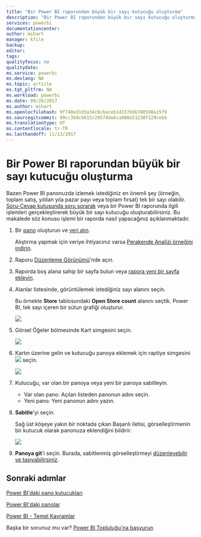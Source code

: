 ```yaml
---
title: "Bir Power BI raporundan büyük bir sayı kutucuğu oluşturma"
description: "Bir Power BI raporundan büyük bir sayı kutucuğu oluşturma"
services: powerbi
documentationcenter: 
author: mihart
manager: kfile
backup: 
editor: 
tags: 
qualityfocus: no
qualitydate: 
ms.service: powerbi
ms.devlang: NA
ms.topic: article
ms.tgt_pltfrm: NA
ms.workload: powerbi
ms.date: 09/26/2017
ms.author: mihart
ms.openlocfilehash: 9f748ed1d3a34c6c6aceb14337bbb780598a15f9
ms.sourcegitcommit: 99cc3b9cb615c2957dde6ca908a51238f129cebb
ms.translationtype: HT
ms.contentlocale: tr-TR
ms.lasthandoff: 11/13/2017
---
```

# <a name="create-a-big-number-tile-from-a-power-bi-report"></a>Bir Power BI raporundan büyük bir sayı kutucuğu oluşturma
Bazen Power BI panonuzda izlemek istediğiniz en önemli şey (örneğin, toplam satış, yıldan yıla pazar payı veya toplam fırsat) tek bir sayı olabilir. [Soru-Cevap kutusunda soru sorarak](power-bi-visualization-big-number.md) veya bir Power BI raporunda ilgili işlemleri gerçekleştirerek büyük bir sayı kutucuğu oluşturabilirsiniz. Bu makalede söz konusu işlemi bir raporda nasıl yapacağınız açıklanmaktadır.

1. Bir [pano](service-dashboards.md) oluşturun ve [veri alın](service-get-data.md).
   
   Alıştırma yapmak için veriye ihtiyacınız varsa [Perakende Analizi örneğini indirin](sample-retail-analysis.md). 
2. Raporu [Düzenleme Görünümü](service-reading-view-and-editing-view.md)'nde açın.
3. Raporda boş alana sahip bir sayfa bulun veya [rapora yeni bir sayfa ekleyin](power-bi-report-add-page.md).
4. Alanlar listesinde, görüntülemek istediğiniz sayı alanını seçin.
   
   Bu örnekte **Store** tablosundaki **Open Store count** alanını seçtik. Power BI, tek sayı içeren bir sütun grafiği oluşturur.
   
   ![](media/power-bi-visualization-big-number-report/pbi_rptnumbertilechart.png)
5. Görsel Öğeler bölmesinde Kart simgesini seçin.
   
   ![](media/power-bi-visualization-big-number-report/pbi_changechartcard.png)
6. Kartın üzerine gelin ve kutucuğu panoya eklemek için raptiye simgesini ![](media/power-bi-visualization-big-number-report/pbi_pintile.png) seçin. 
   
   ![](media/power-bi-visualization-big-number-report/power-bi-pin-icon.png)
7. Kutucuğu, var olan bir panoya veya yeni bir panoya sabitleyin. 
   
   * Var olan pano: Açılan listeden panonun adını seçin.
   * Yeni pano: Yeni panonun adını yazın.
8. **Sabitle**'yi seçin.
   
   Sağ üst köşeye yakın bir noktada çıkan Başarılı iletisi, görselleştirmenin bir kutucuk olarak panonuza eklendiğini bildirir.
   
   ![](media/power-bi-visualization-big-number-report/power-bi-pin-success-message.png)
9. **Panoya git**'i seçin. Burada, sabitlenmiş görselleştirmeyi [düzenleyebilir ve taşıyabilirsiniz](service-dashboard-edit-tile.md).

## <a name="next-steps"></a>Sonraki adımlar
[Power BI'daki pano kutucukları](service-dashboard-tiles.md)

[Power BI'daki panolar](service-dashboards.md)

[Power BI - Temel Kavramlar](service-basic-concepts.md)

Başka bir sorunuz mu var? [Power BI Topluluğu'na başvurun](http://community.powerbi.com/)

